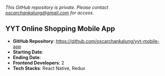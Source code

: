 
*This GitHub repository is private.*
*Please contact oscarchankalung@gmail.com for access.*

## YYT Online Shopping Mobile App

* **GitHub Repository**: https://github.com/oscarchankalung/yyt-mobile-app
* **Starting Date**: 
* **Ending Date**: 
* **Frontend Developers**: 2
* **Tech Stacks**: React Native, Redux